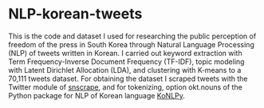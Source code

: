 # NLP-korean-tweets

This is the code and dataset I used for researching the public perception of freedom of the press in South Korea through Natural Language Processing (NLP) of tweets written in Korean. I carried out keyword extraction with Term Frequency-Inverse Document Frequency (TF-IDF), topic modeling with Latent Dirichlet Allocation (LDA), and clustering with K-means to a 70,111 tweets dataset. For obtaining the dataset I scraped tweets with the Twitter module of [snscrape](https://github.com/JustAnotherArchivist/snscrape), and for tokenizing, option okt.nouns of the Python package for NLP of Korean language [KoNLPy](https://konlpy.org/en/latest/).
